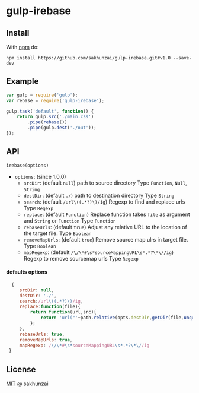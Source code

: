 # gulp-irebase

## Install

With [npm](https://github.com/sakhunzai/gulp-irebase.git#v1.0) do:

```
npm install https://github.com/sakhunzai/gulp-irebase.git#v1.0 --save-dev
```


## Example

```js
var gulp = require('gulp');
var rebase = require('gulp-irebase');

gulp.task('default', function() {
    return gulp.src('./main.css')
        .pipe(rebase())
        .pipe(gulp.dest('./out'));
});
```

## API


`irebase(options)`
* `options`: (since 1.0.0)
    * `srcDir`: (default `null`) path to source directory 
		Type `Function`, `Null`, `String`
	* `destDir`: (default `./`)  path to destination directory
		Type `String`
	* `search`: (default `/url\((.*?)\)/ig`) Regexp to find and replace urls
		Type `Regexp`
	* `replace`: (default `Function`) Replace function takes `file` as argument and `String` or `Function` 
		Type `Function`	
    * `rebaseUrls`: (default `true`) Adjust any relative URL to the location of the target file.
		Type `Boolean`
    * `removeMapUrls`: (default `true`) Remove source map ulrs in target file.
		Type `Boolean`
	* `mapRegexp`: (default `/\/\*#\s*sourceMappingURL\s*.*?\*\//ig`) Regexp to remove sourcemap urls
		Type `Regexp`


#### defaults options

```js
  {
     srcDir: null,
     destDir: './',
     search:/url\((.*?)\)/ig,
     replace:function(file){
         return function(url,src){
             return 'url("'+path.relative(opts.destDir,getDir(file,unquote(src)))+'")';
         };
     },
     rebaseUrls: true,
     removeMapUrls: true,
     mapRegexp: /\/\*#\s*sourceMappingURL\s*.*?\*\//ig
 }
```
## License

[MIT](http://en.wikipedia.org/wiki/MIT_License) @ sakhunzai

